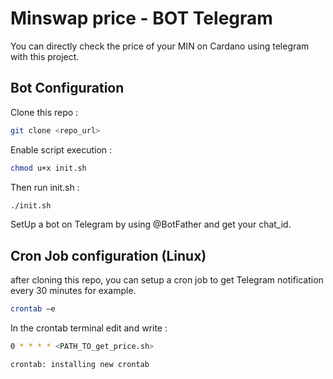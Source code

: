 # Minswap price - BOT Telegram

You can directly check the price of your MIN on Cardano using telegram with this project.

## Bot Configuration

Clone this repo :

```bash
git clone <repo_url>
```

Enable script execution :

```bash
chmod u+x init.sh
```

Then run init.sh :

```bash
./init.sh
```

SetUp a bot on Telegram by using @BotFather and get your chat_id.

## Cron Job configuration (Linux)

after cloning this repo, you can setup a cron job to get Telegram notification every 30 minutes for example.

```bash
crontab –e
```

In the crontab terminal edit and write :

```bash
0 * * * * <PATH_TO_get_price.sh>
```

```bash
crontab: installing new crontab
```
